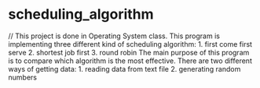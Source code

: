 # scheduling_algorithm
//
This project is done in Operating System class. This program is implementing three different kind of scheduling algorithm: 1. first come first serve
                                                                                                                           2. shortest job first
                                                                                                                           3. round robin
The main purpose of this program is to compare which algorithm is the most effective. 
There are two different ways of getting data: 1. reading data from text file
                                              2. generating random numbers
                                              
